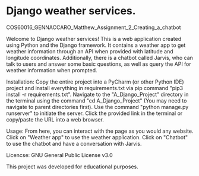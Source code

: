 # Django weather services. 

COS60016_GENNACCARO_Matthew_Assignment_2_Creating_a_chatbot 

Welcome to Django weather services!
This is a web application created using Python and the Django framework. 
It contains a weather app to get weather information through an API when provided with latitude and longitude coordinates.
Additionally, there is a chatbot called Jarvis, who can talk to users and answer some basic questions, as well as query the API for weather information when prompted.

Installation: 
Copy the entire project into a PyCharm (or other Python IDE) project and install everything in requirements.txt via pip command "pip3 install -r requirements.txt". 
Navigate to the "A_Django_Project" directory in the terminal using the command "cd A_Django_Project" (You may need to navigate to parent directories first). 
Use the command "python manage.py runserver" to initiate the server. 
Click the provided link in the terminal or copy/paste the URL into a web browser. 

Usage: 
From here, you can interact with the page as you would any website. Click on "Weather app" to use the weather application. Click on "Chatbot" to 
use the chatbot and have a conversation with Jarvis. 

Licencse: 
GNU General Public License v3.0 

This project was developed for educational purposes. 
